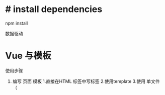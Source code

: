 
# # install dependencies
npm install 


数据驱动

# Vue 与模板
使用步骤
1. 编写 页面 模板
    1.直接在HTML 标签中写标签
    2.使用template
    3.使用 单文件（<template/>）
2. 创建 Vue 的实例
    1.在vue的构造函数中提供：data，methods，computed，watcher，props，...
3. 将vue挂载到 页面中（mount）

# 数据驱动模型
Vue 的执行流程
1. 获得模板：模板中有“要渲染的位置”。
2. 利用 Vue 构造函数中所提供的数据来“渲染”，得到可以在页面中显示的“标签了”。
3. 将标签替换页面中原来有坑的标签。

Vue 利用我们提供的数据和页面中模板生成了一个新的 HTML 标签（node元素），替换到了页面中放置模板的位置。

# 简单的模板渲染

# 虚拟 DOM 

1. 怎么将真正得 DOM 转换为虚拟DOM
2. 怎么将虚拟DOM转换为真正的DOM

思路与深拷贝类似。